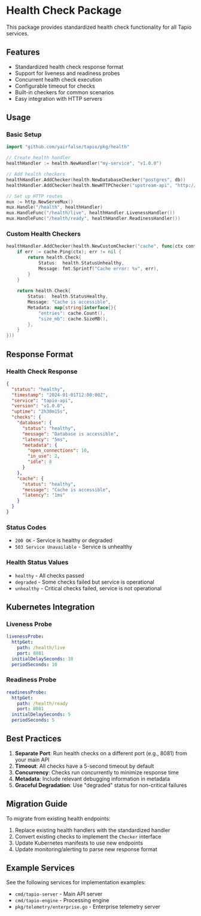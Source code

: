 # Health Check Package

This package provides standardized health check functionality for all Tapio services.

## Features

- Standardized health check response format
- Support for liveness and readiness probes
- Concurrent health check execution
- Configurable timeout for checks
- Built-in checkers for common scenarios
- Easy integration with HTTP servers

## Usage

### Basic Setup

```go
import "github.com/yairfalse/tapio/pkg/health"

// Create health handler
healthHandler := health.NewHandler("my-service", "v1.0.0")

// Add health checkers
healthHandler.AddChecker(health.NewDatabaseChecker("postgres", db))
healthHandler.AddChecker(health.NewHTTPChecker("upstream-api", "http://api:8080/health"))

// Set up HTTP routes
mux := http.NewServeMux()
mux.Handle("/health", healthHandler)
mux.HandleFunc("/health/live", healthHandler.LivenessHandler())
mux.HandleFunc("/health/ready", healthHandler.ReadinessHandler())
```

### Custom Health Checkers

```go
healthHandler.AddChecker(health.NewCustomChecker("cache", func(ctx context.Context) health.Check {
    if err := cache.Ping(ctx); err != nil {
        return health.Check{
            Status:  health.StatusUnhealthy,
            Message: fmt.Sprintf("Cache error: %v", err),
        }
    }
    
    return health.Check{
        Status:  health.StatusHealthy,
        Message: "Cache is accessible",
        Metadata: map[string]interface{}{
            "entries": cache.Count(),
            "size_mb": cache.SizeMB(),
        },
    }
}))
```

## Response Format

### Health Check Response

```json
{
  "status": "healthy",
  "timestamp": "2024-01-01T12:00:00Z",
  "service": "tapio-api",
  "version": "v1.0.0",
  "uptime": "2h30m15s",
  "checks": {
    "database": {
      "status": "healthy",
      "message": "Database is accessible",
      "latency": "5ms",
      "metadata": {
        "open_connections": 10,
        "in_use": 2,
        "idle": 8
      }
    },
    "cache": {
      "status": "healthy",
      "message": "Cache is accessible",
      "latency": "1ms"
    }
  }
}
```

### Status Codes

- `200 OK` - Service is healthy or degraded
- `503 Service Unavailable` - Service is unhealthy

### Health Status Values

- `healthy` - All checks passed
- `degraded` - Some checks failed but service is operational
- `unhealthy` - Critical checks failed, service is not operational

## Kubernetes Integration

### Liveness Probe

```yaml
livenessProbe:
  httpGet:
    path: /health/live
    port: 8081
  initialDelaySeconds: 10
  periodSeconds: 10
```

### Readiness Probe

```yaml
readinessProbe:
  httpGet:
    path: /health/ready
    port: 8081
  initialDelaySeconds: 5
  periodSeconds: 5
```

## Best Practices

1. **Separate Port**: Run health checks on a different port (e.g., 8081) from your main API
2. **Timeout**: All checks have a 5-second timeout by default
3. **Concurrency**: Checks run concurrently to minimize response time
4. **Metadata**: Include relevant debugging information in metadata
5. **Graceful Degradation**: Use "degraded" status for non-critical failures

## Migration Guide

To migrate from existing health endpoints:

1. Replace existing health handlers with the standardized handler
2. Convert existing checks to implement the `Checker` interface
3. Update Kubernetes manifests to use new endpoints
4. Update monitoring/alerting to parse new response format

## Example Services

See the following services for implementation examples:
- `cmd/tapio-server` - Main API server
- `cmd/tapio-engine` - Processing engine
- `pkg/telemetry/enterprise.go` - Enterprise telemetry server